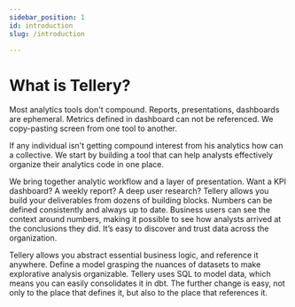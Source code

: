 ```yaml
---
sidebar_position: 1
id: introduction
slug: /introduction

---
```


# What is Tellery?


Most analytics tools don't compound. Reports, presentations, dashboards are ephemeral.  Metrics defined in dashboard can not be referenced. We copy-pasting screen from one tool to another.

If any individual isn't getting compound interest from his analytics how can a collective. We start by building a tool that can help analysts effectively organize their analytics code in one place. 

We bring together analytic workflow and a layer of presentation. Want a KPI dashboard? A weekly report? A deep user research? Tellery allows you build your deliverables from dozens of building blocks. Numbers can be defined consistently and always up to date. Business users can see the context around numbers, making it possible to see how analysts arrived at the conclusions they did. It’s easy to discover and trust data across the organization.

Tellery allows you abstract essential business logic, and reference it anywhere. Define a model grasping the nuances of datasets to make explorative analysis organizable. Tellery uses SQL to model data, which means you can easily consolidates it in dbt. The further change is easy, not only to the place that defines it, but also to the place that references it. 

